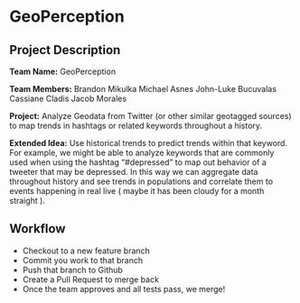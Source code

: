 # GeoPerception

## Project Description
**Team Name:** GeoPerception

**Team Members:**
    Brandon Mikulka
    Michael Asnes
    John-Luke Bucuvalas
    Cassiane Cladis
    Jacob Morales

**Project:** Analyze Geodata from Twitter (or other similar geotagged sources) to map trends in hashtags or related keywords throughout a history.

**Extended Idea:** Use historical trends to predict trends within that keyword. For example, we might be able to analyze keywords that are commonly used when using the hashtag “#depressed” to map out behavior of a tweeter that may be depressed. In this way we can aggregate data throughout history and see trends in populations and correlate them to events happening in real live ( maybe it has been cloudy for a month straight ).

## Workflow

* Checkout to a new feature branch
* Commit you work to that branch
* Push that branch to Github
* Create a Pull Request to merge back
* Once the team approves and all tests pass, we merge!


